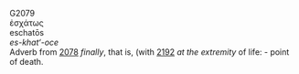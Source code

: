 G2079  
ἐσχάτως  
eschatōs  
*es-khat‘-oce*  
Adverb from [2078](g2078) *finally*, that is, (with [2192](g2192) *at*
*the* *extremity* of life: - point of death.  
